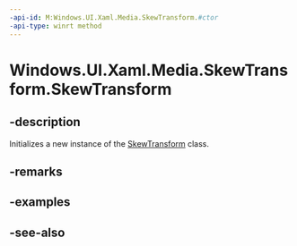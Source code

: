 ```yaml
---
-api-id: M:Windows.UI.Xaml.Media.SkewTransform.#ctor
-api-type: winrt method
---
```


<!-- Method syntax
public SkewTransform()
-->

# Windows.UI.Xaml.Media.SkewTransform.SkewTransform

## -description
Initializes a new instance of the [SkewTransform](skewtransform.md) class.


## -remarks

## -examples

## -see-also
